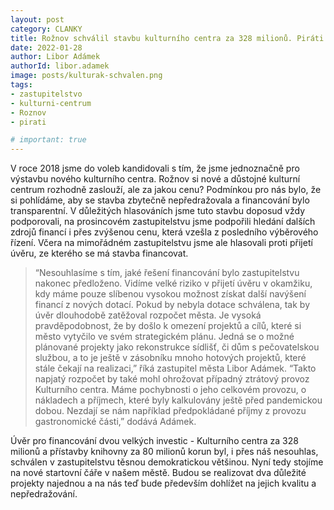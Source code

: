 ```yaml
---
layout: post
category: CLANKY
title: Rožnov schválil stavbu kulturního centra za 328 milionů. Piráti hlasovali proti úvěru na stavbu, město se podle nich výrazně zadluží a zařízne ostatní investice 
date: 2022-01-28
author: Libor Adámek
authorId: libor.adamek
image: posts/kulturak-schvalen.png  
tags: 
- zastupitelstvo
- kulturni-centrum
- Roznov
- pirati

# important: true
---
```

V roce 2018 jsme do voleb kandidovali s tím, že jsme jednoznačně pro výstavbu nového kulturního centra. Rožnov si nové a důstojné kulturní centrum rozhodně zaslouží, ale za jakou cenu? Podmínkou pro nás bylo, že si pohlídáme, aby se stavba zbytečně nepředražovala a financování bylo transparentní. V důležitých hlasováních jsme tuto stavbu doposud vždy podporovali, na prosincovém zastupitelstvu jsme podpořili hledání dalších zdrojů financí i přes zvýšenou cenu, která vzešla z posledního výběrového řízení. Včera na mimořádném zastupitelstvu jsme ale hlasovali proti přijetí úvěru, ze kterého se má stavba financovat.

>“Nesouhlasíme s tím, jaké řešení financování bylo zastupitelstvu nakonec předloženo. Vidíme velké riziko v přijetí úvěru v okamžiku, kdy máme pouze slíbenou vysokou možnost získat další navýšení financí z nových dotací. Pokud by nebyla dotace schválena, tak by úvěr dlouhodobě zatěžoval rozpočet města. Je vysoká pravděpodobnost, že by došlo k omezení projektů a cílů, které si město vytyčilo ve svém strategickém plánu. Jedná se o možné plánované projekty jako rekonstrukce sídlišť, či dům s pečovatelskou službou, a to je ještě v zásobníku mnoho hotových projektů, které stále čekají na realizaci,” říká zastupitel města Libor Adámek. “Takto napjatý rozpočet by také mohl ohrožovat případný ztrátový provoz Kulturního centra. Máme pochybnosti o jeho celkovém provozu, o nákladech a příjmech, které byly kalkulovány ještě před pandemickou dobou. Nezdají se nám například předpokládané příjmy z provozu gastronomické části,” dodává Adámek. 

Úvěr pro financování dvou velkých investic - Kulturního centra za 328 milionů a přístavby knihovny za 80 milionů korun byl, i přes náš nesouhlas, schválen v zastupitelstvu těsnou demokratickou většinou. Nyní tedy stojíme na nové startovní čáře v našem městě. Budou se realizovat dva důležité projekty najednou a na nás teď bude především dohlížet na jejich kvalitu a nepředražování.
